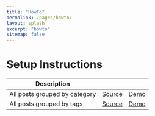```yaml
---
title: "HowTo"
permalink: /pages/howto/
layout: splash
excerpt: "howto"
sitemap: false
---
```


<h1>Setup Instructions</h1>



<table>
  <thead>
    <tr>
      <th>Description</th>
      <th>&#160;</th>
      <th>&#160;</th>
    </tr>
  </thead>
  <tbody>
    <tr>
      <td>All posts grouped by category</td>
      <td><a href="https://github.com/mmistakes/minimal-mistakes/blob/gh-pages/_pages/category-archive.html">Source</a></td>
      <td><a href="https://mmistakes.github.io/minimal-mistakes/categories/">Demo</a></td>
    </tr>
    <tr>
      <td>All posts grouped by tags</td>
      <td><a href="https://github.com/mmistakes/minimal-mistakes/blob/gh-pages/_pages/tag-archive.html">Source</a></td>
      <td><a href="https://mmistakes.github.io/minimal-mistakes/tags/">Demo</a></td>
    </tr>
  </tbody>
</table>



